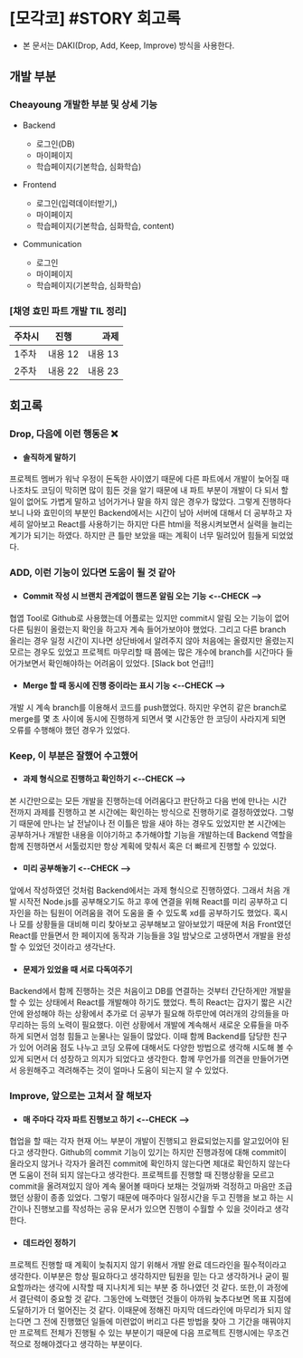# [모각코] #STORY 회고록
- 본 문서는 DAKI(Drop, Add, Keep, Improve) 방식을 사용한다.

## 개발 부분
### Cheayoung 개발한 부분 및 상세 기능
- Backend
    - 로그인(DB)
    - 마이페이지
    - 학습페이지(기본학습, 심화학습)

- Frontend
    - 로그인(입력데이터받기,)
    - 마이페이지
    - 학습페이지(기본학습, 심화학습, content)

- Communication
    - 로그인
    - 마이페이지
    - 학습페이지(기본학습, 심화학습)

### [채영 효민 파트 개발 TIL 정리]
 | 주차시 | 진행 | 과제 |
| :--- | :---: | ---: |
| 1주차 | 내용 12 | 내용 13 |
| 2주차 | 내용 22 | 내용 23 |


## 회고록
### Drop, 다음에 이런 행동은 ❌
- #### 솔직하게 말하기
프로젝트 멤버가 워낙 우정이 돈독한 사이였기 때문에 다른 파트에서 개발이 늦어질 때 나조차도 코딩이 막히면 많이 힘든 것을 알기 때문에 내 파트 부분이 개발이 다 되서 할 일이 없어도 가볍게 말하고 넘어가거나 말을 하지 않은 경우가 많았다. 그렇게 진행하다보니 나와 효민이의 부분인 Backend에서는 시간이 남아 서버에 대해서 더 공부하고 자세히 알아보고 React를 사용하기는 하지만 다른 html을 적용시켜보면서 실력을 늘리는 계기가 되기는 하였다. 하지만 큰 틀만 보았을 때는 계획이 너무 밀려있어 힘들게 되었었다.

### ADD, 이런 기능이 있다면 도움이 될 것 같아
- #### Commit 작성 시  브랜치 관계없이 핸드폰 알림 오는 기능 <--CHECK -->
협엽 Tool로 Github로 사용했는데 어플로는 있지만 commit시 알림 오는 기능이 없어 다른 팀원이 올렸는지 확인을 하고자 계속 들어가보야야 했었다. 그리고 다른 branch 올리는 경우 일정 시간이 지나면 상단바에서 알려주지 않아 처음에는 올렸지만 올렸는지 모르는 경우도 있었고 프로젝트 마무리할 때 쯤에는 많은 개수에 branch를 시간마다 들어가보면서 확인해야하는 어려움이 있었다. [Slack bot 언급!!]

- #### Merge 할 때 동시에 진행 중이라는 표시 기능 <--CHECK -->
개발 시 계속 branch를 이용해서 코드를 push했었다. 하지만 우연히 같은 branch로 merge를 몇 초 사이에 동시에 진행하게 되면서 몇 시간동안 한 코딩이 사라지게 되면 오류를 수행해야 했던 경우가 있었다.

### Keep, 이 부분은 잘했어 수고했어
- #### 과제 형식으로 진행하고 확인하기  <--CHECK -->
본 시간만으로는 모든 개발을 진행하는데 어려움다고 판단하고 다음 번에 만나는 시간 전까지 과제를 진행하고 본 시간에는 확인하는 방식으로 진행하기로 결정하였었다. 그렇기 때문에 만나는 날 전날이나 전 이틀은 밤을 새야 하는 경우도 있었지만 본 시간에는 공부하거나 개발한 내용을 이야기하고 추가해야할 기능을 개발하는데 Backend 역할을 함께 진행하면서 서툴렀지만 항상 계획에 맞춰서 혹은 더 빠르게 진행할 수 있었다.

- #### 미리 공부해놓기 <--CHECK -->
앞에서 작성하였던 것처럼 Backend에서는 과제 형식으로 진행하였다. 그래서 처음 개발 시작전 Node.js를 공부해오기도 하고 후에 연결을 위해 React를 미리 공부하고 디자인을 하는 팀원이 어려움을 겪어 도움을 줄 수 있도록 xd를 공부하기도 했었다. 혹시나 모를 상황들을 대비해 미리 찾아보고 공부해보고 알아보았기 때문에 처음 Front였던 React를 만들면서 한 페이지에 동작과 기능들을 3일 밤낮으로 고생하면서 개발을 완성할 수 있었던 것이라고 생각난다.

- #### 문제가 있었을 때 서로 다독여주기
Backend에서 함께 진행하는 것은 처음이고 DB를 연결하는 것부터 간단하게만 개발을 할 수 있는 상태에서 React를 개발해야 하기도 했었다. 특히 React는 갑자기 짧은 시간안에 완성해야 하는 상황에서 추가로 더 공부가 필요해 하루만에 여러개의 강의들을 마무리하는 등의 노력이 필요했다. 이런 상황에서 개발에 계속해서 새로운 오류들을 마주하게 되면서 엄청 힘들고 눈물나는 일들이 많았다. 이때 함께 Backend를 담당한 친구가 있어 어려움 점도 나누고 코딩 오류에 대해서도 다양한 방법으로 생각해 시도해 볼 수 있게 되면서 더 성장하고 의지가 되었다고 생각한다. 함께 무언가를 의견을 만들어가면서 응원해주고 격려해주는 것이 얼마나 도움이 되는지 알 수 있었다.

### Improve, 앞으로는 고쳐서 잘 해보자
- #### 매 주마다 각자 파트 진행보고 하기 <--CHECK -->
협업을 할 때는 각자 현재 어느 부분이 개발이 진행되고 완료되었는지를 알고있어야 된다고 생각한다. Github의 commit 기능이 있기는 하지만 진행과정에 대해 commit이 올라오지 않거나 각자가 올려진 commit에 확인하지 않는다면 제대로 확인하지 않는다면 도움이 전혀 되지 않는다고 생각한다. 프로젝트를 진행할 때 진행상황을 모르고 commit을 올려져있지 않아 계속 물어볼 때마다 보채는 것일까봐 걱정하고 마음만 조급했던 상황이 종종 있었다. 그렇기 때문에 매주마다 일정시간을 두고 진행을 보고 하는 시간이나 진행보고를 작성하는 공유 문서가 있으면 진행이 수월할 수 있을 것이라고 생각한다.

- #### 데드라인 정하기
프로젝트 진행할 때 계획이 늦춰지지 않기 위해서 개발 완료 데드라인을 필수적이라고 생각한다. 이부분은 항상 필요하다고 생각하지만 팀원을 믿는 다고 생각하거나 굳이 필요할까라는 생각에 시작할 때 지나치게 되는 부분 중 하나였던 것 같다. 또한,이 과정에서 결단력이 중요할 것 같다. 그동안에 노력했던 것들이 아까워 늦추다보면 목표 지점에 도달하기가 더 멀어진는 것 같다. 이때문에 정해진 마지막 데드라인에 마무리가 되지 않는다면 그 전에 진행했던 일들에 미련없이 버리고 다른 방법을 찾아 그 기간을 매꿔야지만 프로젝트 전체가 진행될 수 있는 부분이기 때문에 다음 프로젝트 진행시에는 무조건 적으로 정해야겠다고 생각하는 부분이다.